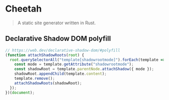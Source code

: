 # Cheetah

> A static site generator written in Rust.

## Declarative Shadow DOM polyfill

```javascript
// https://web.dev/declarative-shadow-dom/#polyfill
(function attachShadowRoots(root) {
  root.querySelectorAll("template[shadowrootmode]").forEach(template => {
    const mode = template.getAttribute("shadowrootmode");
    const shadowRoot = template.parentNode.attachShadow({ mode });
    shadowRoot.appendChild(template.content);
    template.remove();
    attachShadowRoots(shadowRoot);
  });
})(document);
```
